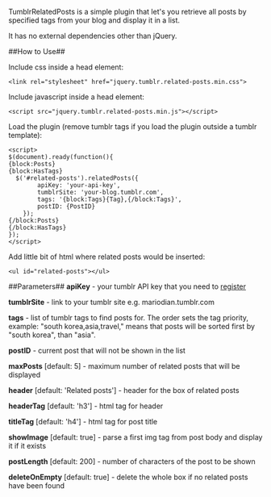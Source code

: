 TumblrRelatedPosts is a simple plugin that let's you retrieve all posts by specified tags from your blog and display it in a list. 

It has no external dependencies other than jQuery.

##How to Use##

Include css inside a head element:

    <link rel="stylesheet" href="jquery.tumblr.related-posts.min.css">

Include javascript inside a head element:

    <script src="jquery.tumblr.related-posts.min.js"></script>

Load the plugin (remove tumblr tags if you load the plugin outside a tumblr template):
    
    <script>
    $(document).ready(function(){
    {block:Posts}
    {block:HasTags}
      $('#related-posts').relatedPosts({
		    apiKey: 'your-api-key',
		    tumblrSite: 'your-blog.tumblr.com',
		   	tags: '{block:Tags}{Tag},{/block:Tags}',
		   	postID: {PostID}
	    });
    {/block:Posts}
    {/block:HasTags}
    });
    </script>
    
Add little bit of html where related posts would be inserted:

    <ul id="related-posts"></ul>
    
##Parameters##
**apiKey** - your tumblr API key that you need to [register](http://www.tumblr.com/oauth/apps)

**tumblrSite** - link to your tumblr site e.g. mariodian.tumblr.com

**tags** - list of tumblr tags to find posts for. The order sets the tag priority, example: "south korea,asia,travel," means that posts will be sorted first by "south korea", than "asia".

**postID** - current post that will not be shown in the list

**maxPosts** [default: 5] - maximum number of related posts that will be displayed

**header** [default: 'Related posts'] - header for the box of related posts

**headerTag** [default: 'h3'] - html tag for header

**titleTag** [default: 'h4'] - html tag for post title

**showImage** [default: true] - parse a first img tag from post body and display it if it exists

**postLength** [default: 200] - number of characters of the post to be shown

**deleteOnEmpty** [default: true] - delete the whole box if no related posts have been found
